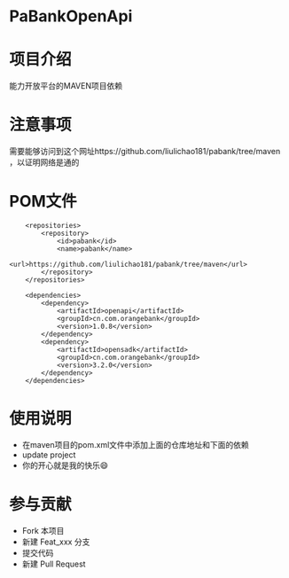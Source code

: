 # PaBankOpenApi
# 项目介绍

能力开放平台的MAVEN项目依赖

# 注意事项

需要能够访问到这个网址https://github.com/liulichao181/pabank/tree/maven ，以证明网络是通的

# POM文件
```
    <repositories>
        <repository>
            <id>pabank</id>
            <name>pabank</name>
            <url>https://github.com/liulichao181/pabank/tree/maven</url>
        </repository>
    </repositories>

    <dependencies>
        <dependency>
            <artifactId>openapi</artifactId>
            <groupId>cn.com.orangebank</groupId>
            <version>1.0.8</version>
        </dependency>
        <dependency>
            <artifactId>opensadk</artifactId>
            <groupId>cn.com.orangebank</groupId>
            <version>3.2.0</version>
        </dependency>
    </dependencies>
```

# 使用说明
- 在maven项目的pom.xml文件中添加上面的仓库地址和下面的依赖
- update project
- 你的开心就是我的快乐😄
# 参与贡献
- Fork 本项目
- 新建 Feat_xxx 分支
- 提交代码
- 新建 Pull Request
